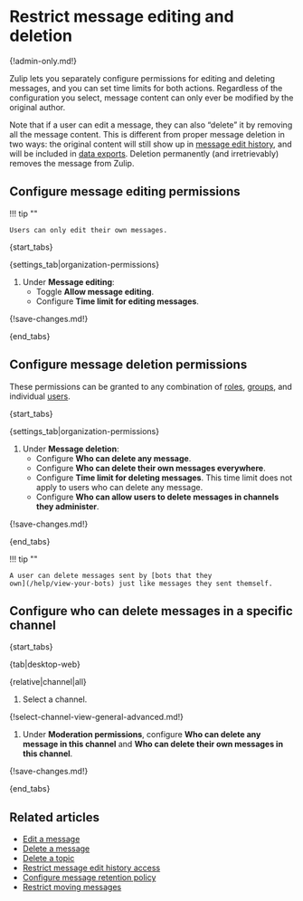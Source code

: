 # Restrict message editing and deletion

{!admin-only.md!}

Zulip lets you separately configure permissions for editing and deleting
messages, and you can set time limits for both actions. Regardless of the
configuration you select, message content can only ever be modified by the
original author.

Note that if a user can edit a message, they can also “delete” it by removing
all the message content. This is different from proper message deletion in two
ways: the original content will still show up in [message edit
history](/help/view-a-messages-edit-history), and will be included in
[data exports](/help/export-your-organization). Deletion permanently (and
irretrievably) removes the message from Zulip.

## Configure message editing permissions

!!! tip ""

    Users can only edit their own messages.

{start_tabs}

{settings_tab|organization-permissions}

1. Under **Message editing**:
    - Toggle **Allow message editing**.
    - Configure **Time limit for editing messages**.

{!save-changes.md!}

{end_tabs}

## Configure message deletion permissions

These permissions can be granted to any combination of
[roles](/help/user-roles), [groups](/help/user-groups), and individual
[users](/help/introduction-to-users).

{start_tabs}

{settings_tab|organization-permissions}

1. Under **Message deletion**:
    - Configure **Who can delete any message**.
    - Configure **Who can delete their own messages everywhere**.
    - Configure **Time limit for deleting messages**. This time limit does not
      apply to users who can delete any message.
    - Configure **Who can allow users to delete messages in channels they
      administer**.

{!save-changes.md!}

{end_tabs}

!!! tip ""

    A user can delete messages sent by [bots that they
    own](/help/view-your-bots) just like messages they sent themself.

## Configure who can delete messages in a specific channel

{start_tabs}

{tab|desktop-web}

{relative|channel|all}

1. Select a channel.

{!select-channel-view-general-advanced.md!}

1. Under **Moderation permissions**, configure **Who can delete any message in
   this channel** and **Who can delete their own messages in this channel**.

{!save-changes.md!}

{end_tabs}

## Related articles

* [Edit a message](/help/edit-a-message)
* [Delete a message](/help/delete-a-message)
* [Delete a topic](/help/delete-a-topic)
* [Restrict message edit history access](/help/restrict-message-edit-history-access)
* [Configure message retention policy](/help/message-retention-policy)
* [Restrict moving messages](/help/restrict-moving-messages)
